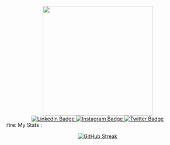 <div id="header" align="center">
  <img src="https://media.giphy.com/media/l0HlNaQ6gWfllcjDO/giphy.gif" width="300"/>
</div>
<div id="badges" align="center">
  <a href="https://www.linkedin.com/feed/?trk=sem-ga_campid.14650114788_asid.127961666300_crid.651859540488_kw.linkedin%20login_d.c_tid.kwd-12704335873_n.g_mt.e_geo.9301174">
    <img src="https://img.shields.io/badge/LinkedIn-blue?style=for-the-badge&logo=linkedin&logoColor=white" alt="LinkedIn Badge"/>
  </a>
  <a href="https://www.instagram.com/shivvv_am/">
    <img src="https://img.shields.io/badge/Instagram-red?style=for-the-badge&logo=instagram&logoColor=white" alt="Instagram Badge"/>
  </a>
  <a href="your-twitter-URL">
    <img src="https://img.shields.io/badge/Twitter-blue?style=for-the-badge&logo=twitter&logoColor=white" alt="Twitter Badge"/>
  </a>
</div>
:fire: My Stats :
<div align="center">
  
  
[![GitHub Streak](https://github-readme-streak-stats.herokuapp.com?user=Shivam988&theme=blue-green&border_radius=4.6&date_format=j%20M%5B%20Y%5D)](https://git.io/streak-stats)
  </div>
